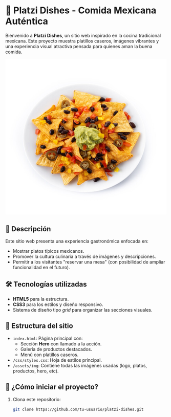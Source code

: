 # 🌮 Platzi Dishes - Comida Mexicana Auténtica

Bienvenido a **Platzi Dishes**, un sitio web inspirado en la cocina tradicional mexicana. Este proyecto muestra platillos caseros, imágenes vibrantes y una experiencia visual atractiva pensada para quienes aman la buena comida.

![Platzi Dishes Hero](./assets/img/hero.png)

## 📝 Descripción

Este sitio web presenta una experiencia gastronómica enfocada en:

- Mostrar platos típicos mexicanos.
- Promover la cultura culinaria a través de imágenes y descripciones.
- Permitir a los visitantes "reservar una mesa" (con posibilidad de ampliar funcionalidad en el futuro).

## 🛠️ Tecnologías utilizadas

- **HTML5** para la estructura.
- **CSS3** para los estilos y diseño responsivo.
- Sistema de diseño tipo *grid* para organizar las secciones visuales.

## 📂 Estructura del sitio

- `index.html`: Página principal con:
  - Sección **Hero** con llamado a la acción.
  - Galería de productos destacados.
  - Menú con platillos caseros.
- `/css/styles.css`: Hoja de estilos principal.
- `/assets/img`: Contiene todas las imágenes usadas (logo, platos, productos, hero, etc).

## 🚀 ¿Cómo iniciar el proyecto?

1. Clona este repositorio:
   ```bash
   git clone https://github.com/tu-usuario/platzi-dishes.git
